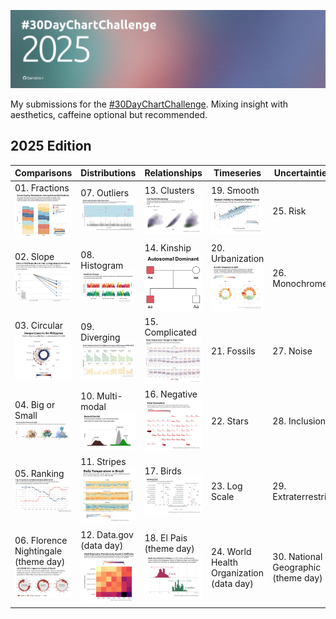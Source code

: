 ![cover](cover.jpg)

My submissions for the [#30DayChartChallenge](https://github.com/30DayChartChallenge). Mixing insight with aesthetics, caffeine optional but recommended.

## 2025 Edition 

| Comparisons                                                          | Distributions                                             | Relationships          | Timeseries                                      | Uncertainties                           |
|----------------------------------------------------------------------|-----------------------------------------------------------|------------------------|-------------------------------------------------|-----------------------------------------|
| 01. Fractions ![day1](/2025/images/day01.png)                        | 07. Outliers ![day7](/2025/images/day07.png)             | 13. Clusters  ![day13](/2025/images/day13.png)  | 19. Smooth ![day19](/2025/images/day19.png)                                     | 25. Risk                                |
| 02. Slope ![day2](/2025/images/day02.png)                            | 08. Histogram ![day8](/2025/images/day08.png)            | 14. Kinship ![day14](/2025/images/day14.png)             | 20. Urbanization ![day20](/2025/images/day20.png)                               | 26. Monochrome                          |
| 03. Circular ![day3](/2025/images/day03.png)                         | 09. Diverging ![day9](/2025/images/day09.png)            | 15. Complicated ![day15](/2025/images/day15.png)         | 21. Fossils                                     | 27. Noise                               |
| 04. Big or Small ![day4](/2025/images/day04.png)                     | 10. Multi-modal  ![day10](/2025/images/day10.png)        | 16. Negative  ![day16](/2025/images/day16.png) | 22. Stars                                       | 28. Inclusion                           |
| 05. Ranking ![day5](/2025/images/day05.png)                          | 11. Stripes ![day11](/2025/images/day11.png)             | 17. Birds  ![day17](/2025/images/day17.png)  | 23. Log Scale                                   | 29. Extraterrestrial                    |
| 06. Florence Nightingale (theme day) ![day6](/2025/images/day06.png) | 12. Data.gov (data day) ![day12](/2025/images/day12.png) | 18. El Pais (theme day) ![day18](/2025/images/day18.png)| 24. World Health Organization (data day)        | 30. National Geographic (theme day)     |
